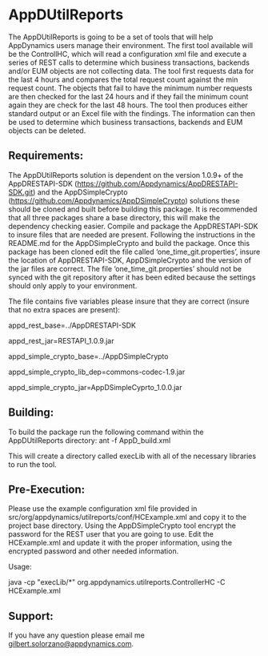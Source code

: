 AppDUtilReports
===============
The AppDUtilReports is going to be a set of tools that will help AppDynamics users manage their environment. The first tool available will be the ControllHC, which will read a configuration xml file and execute a series of REST calls to determine which business transactions, backends and/or EUM objects are not collecting data. The tool first requests data for the last 4 hours and compares the total request count against the min request count. The objects that fail to have the minimum number requests are then checked for the last 24 hours and if they fail the minimum count again they are check for the last 48 hours. The tool then produces either standard output or an Excel file with the findings. The information can then be used to determine which business transactions, backends and EUM objects can be deleted. 

Requirements:
-------------
The AppDUtilReports solution is dependent on the version 1.0.9+ of the AppDRESTAPI-SDK (https://github.com/Appdynamics/AppDRESTAPI-SDK.git) and the AppDSimpleCrypto (https://github.com/Appdynamics/AppDSimpleCrypto) solutions these should be cloned and built before building this package. It is recommended that all three packages share a base directory, this will make the dependency checking easier. Compile and package the AppDRESTAPI-SDK to insure files that are needed are present. Following the instructions in the README.md for the AppDSimpleCrypto and build the package. Once this package has been cloned edit the file called ‘one_time_git.properties’, insure the location of AppDRESTAPI-SDK, AppDSimpleCrypto and  the version of the jar files are correct. The file ‘one_time_git.properties’ should not be synced with the git repository after it has been edited because the settings should only apply to your environment.

The file contains five variables please insure that they are correct (insure that no extra spaces are present): 

  appd_rest_base=../AppDRESTAPI-SDK 

  appd_rest_jar=RESTAPI_1.0.9.jar

  appd_simple_crypto_base=../AppDSimpleCrypto

  appd_simple_crypto_lib_dep=commons-codec-1.9.jar

  appd_simple_crypto_jar=AppDSimpleCyprto_1.0.0.jar



Building:
---------

To build the package run the following command within the AppDUtilReports directory:
 ant -f AppD_build.xml

This will create a directory called execLib with all of the necessary libraries to run the tool.


Pre-Execution:
--------------

Please use the example configuration xml file provided in src/org/appdynamics/utilreports/conf/HCExample.xml and copy it to the project base directory. Using the AppDSimpleCrypto tool encrypt the password for the REST user that you are going to use. Edit the HCExample.xml and update it with the proper information, using the encrypted password and other needed information.

Usage:

java -cp "execLib/*" org.appdynamics.utilreports.ControllerHC -C HCExample.xml


Support:
--------
If you have any question please email me gilbert.solorzano@appdynamics.com.
